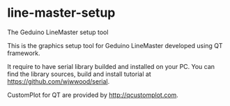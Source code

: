 # line-master-setup
The Geduino LineMaster setup tool

This is the graphics setup tool for Geduino LineMaster developed using QT framework.

It require to have serial library builded and installed on your PC. You can find the library sources, build and install tutorial at https://github.com/wjwwood/serial.

CustomPlot for QT are provided by http://qcustomplot.com.
